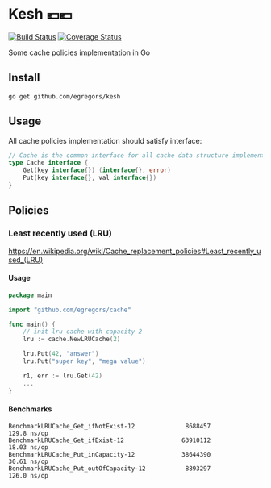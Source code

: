# Kesh 💶💶

[![Build Status](https://github.com/egregors/kesh/actions/workflows/ci.yml/badge.svg)](https://github.com/egregors/kesh/actions) [![Coverage Status](https://coveralls.io/repos/github/egregors/kesh/badge.svg?branch=main)](https://coveralls.io/github/egregors/kesh?branch=main)

Some cache policies implementation in Go

## Install

`go get github.com/egregors/kesh`

## Usage

All cache policies implementation should satisfy interface:
```go
// Cache is the common interface for all cache data structure implementations
type Cache interface {
    Get(key interface{}) (interface{}, error)
    Put(key interface{}, val interface{})
}
```

## Policies
### Least recently used (LRU)

https://en.wikipedia.org/wiki/Cache_replacement_policies#Least_recently_used_(LRU)

#### Usage

```go
package main

import "github.com/egregors/cache"

func main() {
	// init lru cache with capacity 2
	lru := cache.NewLRUCache(2)

	lru.Put(42, "answer")
	lru.Put("super key", "mega value")

	r1, err := lru.Get(42)
	...
}

```

#### Benchmarks
```shell
BenchmarkLRUCache_Get_ifNotExist-12              8688457               129.8 ns/op
BenchmarkLRUCache_Get_ifExist-12                63910112                18.03 ns/op
BenchmarkLRUCache_Put_inCapacity-12             38644390                30.61 ns/op
BenchmarkLRUCache_Put_outOfCapacity-12           8893297               126.0 ns/op
```

